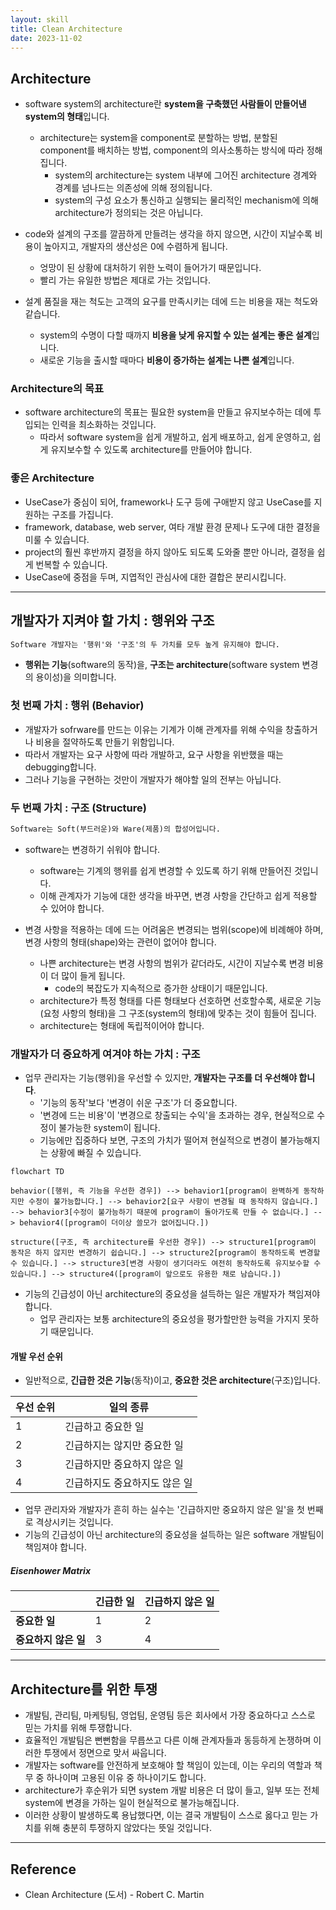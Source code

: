 ```yaml
---
layout: skill
title: Clean Architecture
date: 2023-11-02
---
```





## Architecture

- software system의 architecture란 **system을 구축했던 사람들이 만들어낸 system의 형태**입니다.
    - architecture는 system을 component로 분할하는 방법, 분할된 component를 배치하는 방법, component의 의사소통하는 방식에 따라 정해집니다.
        - system의 architecture는 system 내부에 그어진 architecture 경계와 경계를 넘나드는 의존성에 의해 정의됩니다.
        - system의 구성 요소가 통신하고 실행되는 물리적인 mechanism에 의해 architecture가 정의되는 것은 아닙니다.

- code와 설계의 구조를 깔끔하게 만들려는 생각을 하지 않으면, 시간이 지날수록 비용이 높아지고, 개발자의 생산성은 0에 수렴하게 됩니다.
    - 엉망이 된 상황에 대처하기 위한 노력이 들어가기 때문입니다.
    - 빨리 가는 유일한 방법은 제대로 가는 것입니다.

- 설계 품질을 재는 척도는 고객의 요구를 만족시키는 데에 드는 비용을 재는 척도와 같습니다.
    - system의 수명이 다할 때까지 **비용을 낮게 유지할 수 있는 설계는 좋은 설계**입니다.
    - 새로운 기능을 출시할 때마다 **비용이 증가하는 설계는 나쁜 설계**입니다.


### Architecture의 목표

- software architecture의 목표는 필요한 system을 만들고 유지보수하는 데에 투입되는 인력을 최소화하는 것입니다.
    - 따라서 software system을 쉽게 개발하고, 쉽게 배포하고, 쉽게 운영하고, 쉽게 유지보수할 수 있도록 architecture를 만들어야 합니다.


### 좋은 Architecture

- UseCase가 중심이 되어, framework나 도구 등에 구애받지 않고 UseCase를 지원하는 구조를 가집니다.
- framework, database, web server, 여타 개발 환경 문제나 도구에 대한 결정을 미룰 수 있습니다.
- project의 훨씬 후반까지 결정을 하지 않아도 되도록 도와줄 뿐만 아니라, 결정을 쉽게 번복할 수 있습니다.
- UseCase에 중점을 두며, 지엽적인 관심사에 대한 결합은 분리시킵니다.




---




## 개발자가 지켜야 할 가치 : 행위와 구조

```txt
Software 개발자는 '행위'와 '구조'의 두 가치를 모두 높게 유지해야 합니다.
```

- **행위는 기능**(software의 동작)을, **구조는 architecture**(software system 변경의 용이성)을 의미합니다.


### 첫 번째 가치 : 행위 (Behavior)

- 개발자가 sofrware를 만드는 이유는 기계가 이해 관계자를 위해 수익을 창출하거나 비용을 절약하도록 만들기 위함입니다.
- 따라서 개발자는 요구 사항에 따라 개발하고, 요구 사항을 위반했을 때는 debugging합니다.
- 그러나 기능을 구현하는 것만이 개발자가 해야할 일의 전부는 아닙니다.


### 두 번째 가치 : 구조 (Structure)

```txt
Software는 Soft(부드러운)와 Ware(제품)의 합성어입니다.
```

- software는 변경하기 쉬워야 합니다.
    - software는 기계의 행위를 쉽게 변경할 수 있도록 하기 위해 만들어진 것입니다.
    - 이해 관계자가 기능에 대한 생각을 바꾸면, 변경 사항을 간단하고 쉽게 적용할 수 있어야 합니다.

- 변경 사항을 적용하는 데에 드는 어려움은 변경되는 범위(scope)에 비례해야 하며, 변경 사항의 형태(shape)와는 관련이 없어야 합니다.
    - 나쁜 architecture는 변경 사항의 범위가 같더라도, 시간이 지날수록 변경 비용이 더 많이 들게 됩니다.
        - code의 복잡도가 지속적으로 증가한 상태이기 때문입니다.
    - architecture가 특정 형태를 다른 형태보다 선호하면 선호할수록, 새로운 기능(요청 사항의 형태)을 그 구조(system의 형태)에 맞추는 것이 힘들어 집니다.
    - architecture는 형태에 독립적이어야 합니다.


### 개발자가 더 중요하게 여겨야 하는 가치 : 구조

- 업무 관리자는 기능(행위)을 우선할 수 있지만, **개발자는 구조를 더 우선해야 합니다**.
    - '기능의 동작'보다 '변경이 쉬운 구조'가 더 중요합니다.
    - '변경에 드는 비용'이 '변경으로 창출되는 수익'을 초과하는 경우, 현실적으로 수정이 불가능한 system이 됩니다.
    - 기능에만 집중하다 보면, 구조의 가치가 떨어져 현실적으로 변경이 불가능해지는 상황에 빠질 수 있습니다.

 
```mermaid
flowchart TD

behavior([행위, 즉 기능을 우선한 경우]) --> behavior1[program이 완벽하게 동작하지만 수정이 불가능합니다.] --> behavior2[요구 사항이 변경될 때 동작하지 않습니다.] --> behavior3[수정이 불가능하기 때문에 program이 돌아가도록 만들 수 없습니다.] --> behavior4([program이 더이상 쓸모가 없어집니다.])

structure([구조, 즉 architecture를 우선한 경우]) --> structure1[program이 동작은 하지 않지만 변경하기 쉽습니다.] --> structure2[program이 동작하도록 변경할 수 있습니다.] --> structure3[변경 사항이 생기더라도 여전히 동작하도록 유지보수할 수 있습니다.] --> structure4([program이 앞으로도 유용한 채로 남습니다.])
```

- 기능의 긴급성이 아닌 architecture의 중요성을 설득하는 일은 개발자가 책임져야 합니다.
    - 업무 관리자는 보통 architecture의 중요성을 평가할만한 능력을 가지지 못하기 때문입니다.


#### 개발 우선 순위

- 일반적으로, **긴급한 것은 기능**(동작)이고, **중요한 것은 architecture**(구조)입니다.

| 우선 순위 | 일의 종류 |
| --- | --- |
| 1 | 긴급하고 중요한 일 |
| 2 | 긴급하지는 않지만 중요한 일 |
| 3 | 긴급하지만 중요하지 않은 일 |
| 4 | 긴급하지도 중요하지도 않은 일 |

- 업무 관리자와 개발자가 흔히 하는 실수는 '긴급하지만 중요하지 않은 일'을 첫 번째로 격상시키는 것입니다.
- 기능의 긴급성이 아닌 architecture의 중요성을 설득하는 일은 software 개발팀이 책임져야 합니다.


##### Eisenhower Matrix

|  | 긴급한 일 | 긴급하지 않은 일 |
| --- | --- | --- |
| **중요한 일** | 1 | 2 |
| **중요하지 않은 일** | 3 | 4 |




---




## Architecture를 위한 투쟁

- 개발팀, 관리팀, 마케팅팀, 영업팀, 운영팀 등은 회사에서 가장 중요하다고 스스로 믿는 가치를 위해 투쟁합니다.
- 효율적인 개발팀은 뻔뻔함을 무릅쓰고 다른 이해 관계자들과 동등하게 논쟁하며 이러한 투쟁에서 정면으로 맞서 싸웁니다.
- 개발자는 software를 안전하게 보호해야 할 책임이 있는데, 이는 우리의 역할과 책무 중 하나이며 고용된 이유 중 하나이기도 합니다.
- architecture가 후순위가 되면 system 개발 비용은 더 많이 들고, 일부 또는 전체 system에 변경을 가하는 일이 현실적으로 불가능해집니다.
- 이러한 상황이 발생하도록 용납했다면, 이는 결국 개발팀이 스스로 옳다고 믿는 가치를 위해 충분히 투쟁하지 않았다는 뜻일 것입니다.




---




## Reference

- Clean Architecture (도서) - Robert C. Martin
